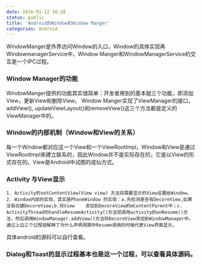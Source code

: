 ```yaml
---
date: 2016-01-12 16:28
status: public
title: 'Android的Window和Window Manger'
categories: Android
---
```


WindowManger是外界访问Window的入口，Window的具体实现再WindowmanagerService中，Window Manger和WindowManagerService的交互是一个IPC过程。
### Window Manager的功能
WindowManger提供的功能其实很简单：开发者用到的基本就三个功能，即添加View，更新View和删除View。
Window Manger实现了ViewManager的接口，addView(), updateViewLayout()和removeView()这三个方法都是定义的ViewManager中的。
### Window的内部机制（Window和View的关系）
每一个Window都对应这一个View和一个ViewRootImpl，Window和View是通过ViewRootImpl来建立联系的，因此Window并不是实际存在的，它是以View的形式存在的。View是Android中试图的成仙方式。
### Activity 与View显示
    1. Activity的setContentView(View view) 方法将需要显示的View设置给Window。
    2. Window内部的实现，其实是PhoneWindow 的实现：a.先检测是否有DecoreView,如果没有创建DecoreView;b.将View    添加到DecoreView的mContentParent中；c. ActivityThread的handleResumeActivity()方法现调用activity的onResume()方法，然后调用WindowManager.addView()方法将DecoreView添加到WindowManager中。
    通过上边三个过程就解释了为什么声明周期中Resume调用的时候代表View界面显示。
具体android的源码可以自行查看。     
### Dialog和Toast的显示过程基本也是这一个过程，可以查看具体源码。